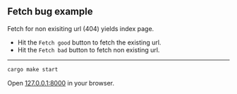 ## Fetch bug example

Fetch for non exisiting url (404) yields index page.
* Hit the `Fetch good` button to fetch the existing url.
* Hit the `Fetch bad` button to fetch non existing url.


---

```bash
cargo make start
```

Open [127.0.0.1:8000](http://127.0.0.1:8000) in your browser.
